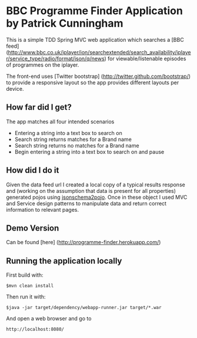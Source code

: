 # BBC Programme Finder Application by Patrick Cunningham

This is a simple TDD Spring MVC web application which searches a [BBC feed] (http://www.bbc.co.uk/iplayer/ion/searchextended/search_availability/iplayer/service_type/radio/format/json/q/news) for viewable/listenable episodes of programmes on the iplayer.

The front-end uses [Twitter bootstrap] (http://twitter.github.com/bootstrap/) to provide a responsive layout so the app provides different layouts per device.

## How far did I get?

The app matches all four intended scenarios
- Entering a string into a text box to search on
- Search string returns matches for a Brand name
- Search string returns no matches for a Brand name
- Begin entering a string into a text box to search on and pause

## How did I do it

Given the data feed url I created a local copy of a typical results response and (working on the assumption that data is present for all properties) generated pojos using [jsonschema2pojo](http://code.google.com/p/jsonschema2pojo/).
Once in these object I used MVC and Service design patterns to manipulate data and return correct information to relevant pages.

## Demo Version

Can be found [here] (http://programme-finder.herokuapp.com/)


## Running the application locally

First build with:

    $mvn clean install

Then run it with:

    $java -jar target/dependency/webapp-runner.jar target/*.war

And open a web browser and go to 

    http://localhost:8080/


